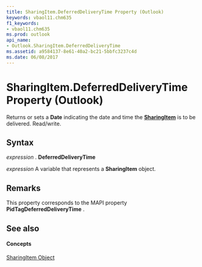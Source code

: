 ```yaml
---
title: SharingItem.DeferredDeliveryTime Property (Outlook)
keywords: vbaol11.chm635
f1_keywords:
- vbaol11.chm635
ms.prod: outlook
api_name:
- Outlook.SharingItem.DeferredDeliveryTime
ms.assetid: a9584137-8e61-40a2-bc21-5bbfc3237c4d
ms.date: 06/08/2017
---
```



# SharingItem.DeferredDeliveryTime Property (Outlook)

Returns or sets a  **Date** indicating the date and time the **[SharingItem](Outlook.SharingItem.md)** is to be delivered. Read/write.


## Syntax

 _expression_ . **DeferredDeliveryTime**

 _expression_ A variable that represents a **SharingItem** object.


## Remarks

This property corresponds to the MAPI property  **PidTagDeferredDeliveryTime** .


## See also


#### Concepts


[SharingItem Object](Outlook.SharingItem.md)

